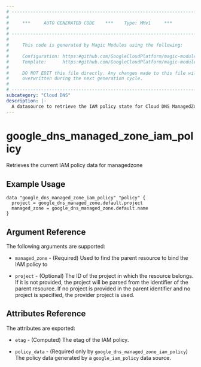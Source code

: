```yaml
---
# ----------------------------------------------------------------------------
#
#     ***     AUTO GENERATED CODE    ***    Type: MMv1     ***
#
# ----------------------------------------------------------------------------
#
#     This code is generated by Magic Modules using the following:
#
#     Configuration: https:#github.com/GoogleCloudPlatform/magic-modules/tree/main/mmv1/products/dns/ManagedZone.yaml
#     Template:      https:#github.com/GoogleCloudPlatform/magic-modules/tree/main/mmv1/templates/terraform/datasource_iam.html.markdown.tmpl
#
#     DO NOT EDIT this file directly. Any changes made to this file will be
#     overwritten during the next generation cycle.
#
# ----------------------------------------------------------------------------
subcategory: "Cloud DNS"
description: |-
  A datasource to retrieve the IAM policy state for Cloud DNS ManagedZone
---
```



# google_dns_managed_zone_iam_policy

Retrieves the current IAM policy data for managedzone


## Example Usage


```hcl
data "google_dns_managed_zone_iam_policy" "policy" {
  project = google_dns_managed_zone.default.project
  managed_zone = google_dns_managed_zone.default.name
}
```

## Argument Reference

The following arguments are supported:

* `managed_zone` - (Required) Used to find the parent resource to bind the IAM policy to

* `project` - (Optional) The ID of the project in which the resource belongs.
    If it is not provided, the project will be parsed from the identifier of the parent resource. If no project is provided in the parent identifier and no project is specified, the provider project is used.

## Attributes Reference

The attributes are exported:

* `etag` - (Computed) The etag of the IAM policy.

* `policy_data` - (Required only by `google_dns_managed_zone_iam_policy`) The policy data generated by
  a `google_iam_policy` data source.
